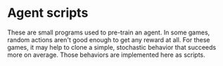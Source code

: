 # Agent scripts

These are small programs used to pre-train an agent. In some games, random actions aren't good enough to get any reward at all. For these games, it may help to clone a simple, stochastic behavior that succeeds more on average. Those behaviors are implemented here as scripts.
